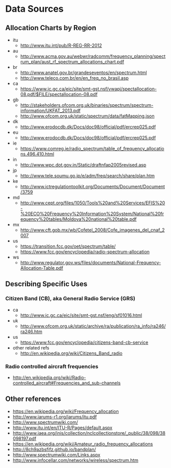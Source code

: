 Data Sources
============

Allocation Charts by Region
---------------------------

- itu
  - http://www.itu.int/pub/R-REG-RR-2012 
- au
  - http://www.acma.gov.au/webwr/radcomm/frequency_planning/spectrum_plan/aust_rf_spectrum_allocations_chart.pdf
- br
  - http://www.anatel.gov.br/grandeseventos/en/spectrum.html
  - http://www.teleco.com.br/en/en_freq_no_brasil.asp  
- ca
  - https://www.ic.gc.ca/eic/site/smt-gst.nsf/vwapj/spectallocation-08.pdf/$FILE/spectallocation-08.pdf
- gb
  - http://stakeholders.ofcom.org.uk/binaries/spectrum/spectrum-information/UKFAT_2013.pdf
  - http://www.ofcom.org.uk/static/spectrum/data/fatMapping.json  
- dk
  - http://www.erodocdb.dk/Docs/doc98/official/pdf/ercrep025.pdf
- eu 
  - http://www.erodocdb.dk/Docs/doc98/official/pdf/ercrep025.pdf   
- ie
  - https://www.comreg.ie/radio_spectrum/table_of_frequency_allocations.496.410.html
- in 
  - http://www.wpc.dot.gov.in/Static/draftnfap2005revised.asp
- jp
  - http://www.tele.soumu.go.jp/e/adm/freq/search/share/plan.htm
- ke
  - http://www.ictregulationtoolkit.org/Documents/Document/Document/3759
- md
  - http://www.cept.org/files/1050/Tools%20and%20Services/EFIS%20-%20ECO%20Frequency%20Information%20System/National%20frequency%20tables/Moldova%20national%20table.pdf  
- mx
  - http://www.cft.gob.mx/wb/Cofetel_2008/Cofe_imagenes_del_cnaf_2007
- us
  - https://transition.fcc.gov/oet/spectrum/table/
  - https://www.fcc.gov/encyclopedia/radio-spectrum-allocation
- ws
  - http://www.regulator.gov.ws/files/documents/National-Frequency-Allocation-Table.pdf


Describing Specific Uses
------------------------  

### Citizen Band (CB), aka General Radio Service (GRS)
  - ca
    - http://www.ic.gc.ca/eic/site/smt-gst.nsf/eng/sf01016.html
  - uk
    - http://www.ofcom.org.uk/static/archive/ra/publication/ra_info/ra246/ra246.htm
  - us
    - https://www.fcc.gov/encyclopedia/citizens-band-cb-service    
  - other related refs
    - http://en.wikipedia.org/wiki/Citizens_Band_radio
  
### Radio controlled aircraft frequencies
  - http://en.wikipedia.org/wiki/Radio-controlled_aircraft#Frequencies_and_sub-channels  
  
Other references
----------------

- https://en.wikipedia.org/wiki/Frequency_allocation
- http://www.iarums-r1.org/iarums/itu.pdf
- http://www.spectrumwiki.com/
- http://www.itu.int/en/ITU-R/Pages/default.aspx
- http://www.iaea.org/inis/collection/nclcollectionstore/_public/38/098/38098197.pdf
- https://en.wikipedia.org/wiki/Amateur_radio_frequency_allocations
- http://8ch9azbsfifz.github.io/bandplan/
- http://www.spectrumwiki.com/Links.aspx
- http://www.infocellar.com/networks/wireless/spectrum.htm

  
  